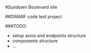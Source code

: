 #Sundown Boulevard site 

##DWARF code test project

###TODO:
- setup axios and endpoints structure
- components structure
- ...
